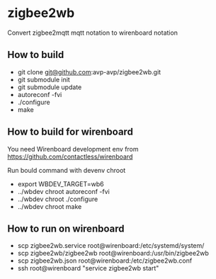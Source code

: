 # zigbee2wb
Convert zigbee2mqtt mqtt notation to wirenboard notation

## How to build

- git clone git@github.com:avp-avp/zigbee2wb.git
- git submodule init  
- git submodule update
- autoreconf -fvi
- ./configure
- make

## How to build for wirenboard

You need Wirenboard development env from https://github.com/contactless/wirenboard 

Run bould command with devenv chroot
- export WBDEV_TARGET=wb6
- ../wbdev chroot autoreconf -fvi
- ../wbdev chroot ./configure
- ../wbdev chroot make

## How to run on wirenboard

- scp zigbee2wb.service root@wirenboard:/etc/systemd/system/
- scp zigbee2wb/zigbee2wb root@wirenboard:/usr/bin/zigbee2wb
- scp zigbee2wb.json root@wirenboard:/etc/zigbee2wb.conf
- ssh root@wirenboard "service zigbee2wb start"
